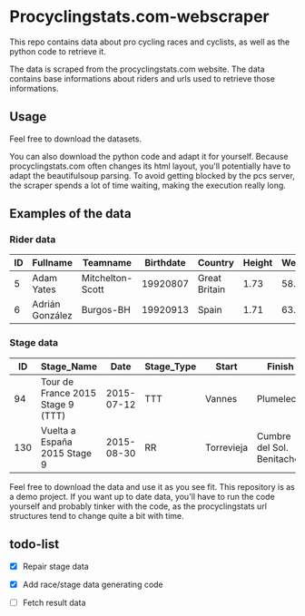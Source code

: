 # Procyclingstats.com-webscraper

This repo contains data about pro cycling races and cyclists, as well as the python code to retrieve it.

The data is scraped from the procyclingstats.com website. The data contains base informations about riders and urls used to retrieve those informations. 

## Usage

Feel free to download the datasets.

You can also download the python code and adapt it for yourself. Because procyclingstats.com often changes its html layout, you'll potentially have to adapt the beautifulsoup parsing. To avoid getting blocked by the pcs server, the scraper spends a lot of time waiting, making the execution really long. 
 
## Examples of the data
 
### Rider data

| ID | Fullname | Teamname | Birthdate | Country | Height | Weight |
| --- | --- | --- | --- | --- | --- | --- |
| 5 | Adam Yates | Mitchelton-Scott | 19920807 | Great Britain | 1.73 | 58.0 |
| 6 | Adrián González | Burgos-BH | 19920913 | Spain | 1.71 | 63.0 |

### Stage data

| ID | Stage_Name | Date | Stage_Type | Start | Finish | Race_ID | Stage# | Length | 
| --- | --- | --- | --- | --- | --- | --- | --- | --- |
| 94 | Tour de France 2015  Stage 9 (TTT) | 2015-07-12 | TTT | Vannes | Plumelec | 17 | 9 | 28.0
| 130 | Vuelta a España 2015  Stage 9 | 2015-08-30 | RR | Torrevieja | Cumbre del Sol. Benitachell | 21 | 9 | 168.3
  
Feel free to download the data and use it as you see fit. This repository is  as a demo project. If you want up to date data, you'll have to run the code yourself and probably tinker with the code, as the procyclingstats url structures tend to change quite a bit with time.

## todo-list
- [x] Repair stage data

- [x] Add race/stage data generating code

- [ ] Fetch result data

